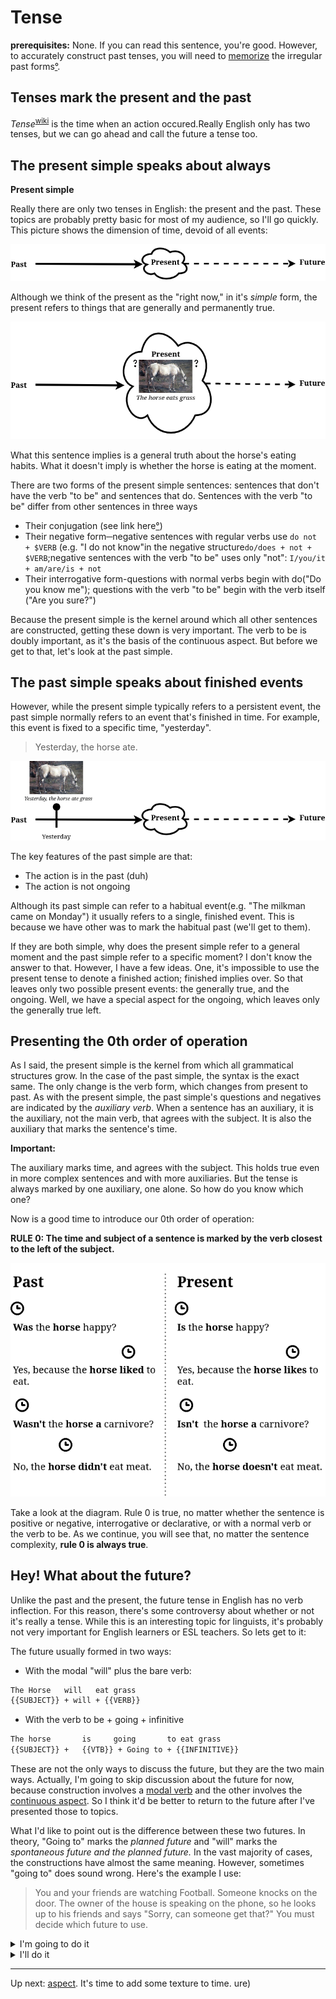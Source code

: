 # Tense

**prerequisites:** None. If you can read this sentence, you're good. However,
to accurately construct past tenses, you will need to [memorize](../tools.md#spaced-repition)
the irregular past forms[°](https://grammar.cl/Past/Irregular_Verbs_List.htm).

## Tenses mark the present and the past

*Tense*<sup>[wiki](https://en.wikipedia.org/wiki/Grammatical_tense)</sup> is 
the time when an action occured.Really English only has two tenses, but we can
go ahead and call the future a tense too.

## The present simple speaks about always


**Present simple**

Really there are only two tenses in English: the present and the past. These
topics are probably pretty basic for most of my audience, so I'll go quickly.
This picture shows the dimension of time, devoid of all events:

![Void](./images/Eventlesstime.png)

Although we think of the present as the "right now," in it's _simple_ form,
the present refers to things that are generally and permanently true.

![The horse eats grass.](./images/thehorseeats.png)

What this sentence implies is a general truth about the horse's eating habits.
What it doesn't imply is whether the horse is eating at the moment.

There are two forms of the present simple sentences: sentences that don't have the verb "to be" and sentences that do.
Sentences with the verb "to be" differ from other sentences in three ways

* Their conjugation (see link here[°](https://www.thoughtco.com/present-and-past-forms-verb-be-1690359))
* Their negative form─negative sentences with regular verbs use `do not + $VERB` (e.g. "I do not know"in the negative structure`do/does + not + $VERB`;negative sentences with the verb "to be" uses only "not":
`I/you/it + am/are/is + not`
* Their interrogative form-questions with normal verbs begin with do("Do you know me");
questions with the verb "to be" begin with the verb itself ("Are you sure?")

Because the present simple is the kernel around which all other sentences 
are constructed, getting these down is very important. The verb to be is doubly
important, as it's the basis of the continuous aspect. But before we get to that,
let's look at the past simple.

## The past simple speaks about finished events

However, while the present simple typically refers to a persistent event, the
past simple normally refers to an event that's finished in time. For example,
this event is fixed to a specific time, "yesterday".

>Yesterday, the horse ate.

![This event is finished](./images/past-simple.png) 

The key features of the past simple are that:

* The action is in the past (duh)
* The action is not ongoing

Although its past simple can refer to a habitual event(e.g. "The milkman came
on Monday") it usually refers to a single, finished event. This is because we
have other was to mark the habitual past (we'll get to them).

If they are both simple, why does the present simple refer to a general moment
and the past simple refer to a specific moment? I don't know the answer to that.
However, I have a few ideas. One, it's impossible to use the present tense
to denote a finished action; finished implies over. So that leaves only two
possible present events: the generally true, and the ongoing. Well, we have 
a special aspect for the ongoing, which leaves only the generally true left.

## Presenting the 0th order of operation


As I said, the present simple is the kernel from which all grammatical structures grow. In
the case of the past simple, the syntax is the exact same. The only change is
the verb form, which changes from present to past. As with the present simple,
the past simple's questions
and negatives are indicated by the _auxiliary verb_. When
a sentence has an auxiliary, it is the auxiliary, not the main verb, that agrees
with the subject. It is also the auxiliary that marks the sentence's time.

**Important:** 

The auxiliary marks time, and agrees with the subject.
This holds true even in more complex sentences and with more auxiliaries. But
the tense is always marked by one auxiliary, one alone. So how do you know which one?

Now is a good time to introduce our 0th order of operation:

**RULE 0: The time and subject of a sentence is marked by the verb closest to the left of the subject.**

![Whether it's a main verb or auxiliary, the verb farthest to the left sets the tense and subject](./images/simpleclocks.png)

Take a look at the diagram. Rule 0 is true, no matter whether the sentence
is positive or negative, interrogative or declarative, or with a normal verb 
or the verb to be. As we continue, you will see that, no matter the sentence complexity,
**rule 0 is always true**.

## Hey! What about the future?

Unlike the past and the present, the future tense in English has no verb inflection.
For this reason, there's some controversy about whether or not it's really a tense.
While this is an interesting topic for linguists, it's probably not very important
for English learners or ESL teachers. So lets get to it:

The future usually formed in two ways:

* With the modal "will" plus the bare verb:

```Markdown
The Horse   will   eat grass
{{SUBJECT}} + will + {{VERB}}

```
* With the verb to be + going + infinitive

```markdown
The horse       is     going       to eat grass
{{SUBJECT}} +   {{VTB}} + Going to + {{INFINITIVE}} 
```

These are not the only ways to discuss the future, but they are the two main ways.
Actually, I'm going to skip discussion about the future for now, because construction involves
a [modal verb](#modals.md) and the other involves the [continuous aspect](#aspect.md).
So I think it'd be better to return to the future after I've presented those
to topics.

What I'd like to point out is the difference between these two futures.
In theory, "Going to" marks the *planned future* and "will" marks the
_spontaneous future and the planned future._
In the vast majority of cases, the constructions have almost the same meaning.
However, sometimes "going to" does sound wrong. Here's the example I use:

>You and your friends are watching Football. Someone knocks on the door. The owner of the house is speaking on the phone, so he looks up to his friends and says "Sorry, can someone get that?"
> You must decide which future to use.

<details>
  <summary>I'm going to do it</summary>

Your friends all think *WTF, when?* That's because it sounds like you're
making a plan for the future.

</details>

<details>
  <summary> I'll do it </summary>

*Hooray!* your friends think. That's because it sounds like you will open the
door in the immediate future. This means they won't have to, and they are lazy.
</details> 

------------------


Up next: [aspect](./aspect.md). It's time to add some texture to time. 
ure)
